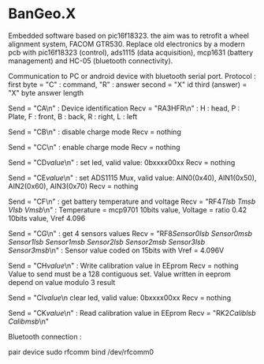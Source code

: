 # BanGeo.X
Embedded software based on pic16f18323.
the aim was to retrofit a wheel alignment system, FACOM GTR530.
Replace old electronics by a modern pcb with pic16f18323 (control), ads1115 (data acquisition), mcp1631 (battery management) and HC-05 (bluetooth connectivity).

Communication to PC or android device with bluetooth serial port.
Protocol :
first byte =  "C" : command, "R" : answer
second = "X" id
third (answer)  = "X" byte answer length
  
  Send = "CA\n"  : Device identification
  Recv = "RA3HFR\n" : H : head, P : Plate, F : front, B : back, R : right, L : left

  Send = "CB\n"  : disable charge mode
  Recv = nothing

  Send = "CC\n"  : enable charge mode
  Recv = nothing

  Send = "CD*value*\n"  : set led, valid value: 0bxxxx00xx
  Recv = nothing

  Send = "CE*value*\n"  : set ADS1115 Mux, valid value: AIN0(0x40), AIN1(0x50), AIN2(0x60), AIN3(0x70)
  Recv = nothing

  Send = "CF\n"  : get battery temperature and voltage
  Recv = "RF4*Tlsb* *Tmsb* *Vlsb* *Vmsb*\n" : Temperature = mcp9701 10bits value, Voltage = ratio 0.42 10bits value, Vref 4.096

  Send = "CG\n"  : get 4 sensors values
  Recv = "RF8*Sensor0lsb* *Sensor0msb* *Sensor1lsb* *Sensor1msb* *Sensor2lsb* *Sensor2msb* *Sensor3lsb* *Sensor3msb*\n" :
    Sensor value coded on 15bits with Vref = 4.096V

  Send = "CH*value*\n"  : Write calibration value in EEprom
  Recv = nothing
    Value to send must be a 128 contiguous set. 
    Value written in eeprom depend on value modulo 3 result 
 
  Send = "CI*value*\n clear led, valid value: 0bxxxx00xx
  Recv = nothing

  Send = "CK*value*\n"  : Read calibration value in EEprom
  Recv = "RK2*Caliblsb* *Calibmsb*\n" 

Bluetooth connection :

pair device
sudo rfcomm bind /dev/rfcomm0 <device address>



